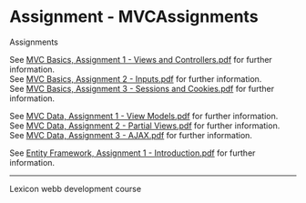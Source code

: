 # Assignment - MVCAssignments

Assignments

See [MVC Basics, Assignment 1 - Views and Controllers.pdf](./Assignments/MVC%20Basics,%20Assignment%201%20-%20Views%20and%20Controllers.pdf) for further information.
<br />
See [MVC Basics, Assignment 2 - Inputs.pdf](./Assignments/MVC%20Basics,%20Assignment%202%20-%20Inputs.pdf) for further information.
<br />
See [MVC Basics, Assignment 3 - Sessions and Cookies.pdf](./Assignments/MVC%20Basics,%20Assignment%203%20-%20Sessions%20and%20Cookies.pdf) for further information.

See [MVC Data, Assignment 1 - View Models.pdf](./Assignments/MVC%20Data,%20Assignment%201%20-%20View%20Models.pdf) for further information.
<br />
See [MVC Data, Assignment 2 - Partial Views.pdf](./Assignments/MVC%20Data,%20Assignment%202%20-%20Partial%20Views.pdf) for further information.
<br />
See [MVC Data, Assignment 3 - AJAX.pdf](./Assignments/MVC%20Data,%20Assignment%203%20-%20AJAX.pdf) for further information.

See [Entity Framework, Assignment 1 - Introduction.pdf](./Assignments/Entity%20Framework,%20Assignment%201%20-%20Introduction.pdf) for further information.

---
Lexicon webb development course